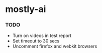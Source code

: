 # mostly-ai

### TODO

- Turn on videos in test report
- Set timeout to 30 secs
- Uncomment firefox and webkit browsers
